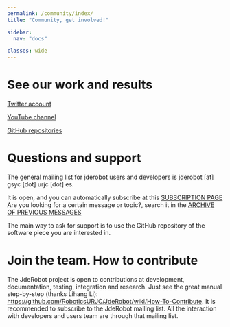 ```yaml
---
permalink: /community/index/
title: "Community, get involved!"

sidebar:
  nav: "docs"

classes: wide
---
```




# See our work and results

[Twitter account](https://twitter.com/jderobot)

[YouTube channel](https://www.youtube.com/channel/UCgmUgpircYAv_QhLQziHJOQ)

[GitHub repositories](https://github.com/JdeRobot)



# Questions and support

The general mailing list for jderobot users and developers is jderobot [at] gsyc [dot] urjc [dot] es.

It is open, and you can automatically subscribe at this [SUBSCRIPTION PAGE](https://gsyc.urjc.es/cgi-bin/mailman/listinfo/jde-developers)
Are you looking for a certain message or topic?, search it in the [ARCHIVE OF PREVIOUS MESSAGES](http://jderobot-developer-list.2315034.n4.nabble.com/)

The main way to ask for support is to use the GitHub repository of the software piece you are interested in.



# Join the team. How to contribute

The JdeRobot project is open to contributions at development, documentation, testing, integration and research. Just see the great manual step-by-step (thanks Lihang Li): https://github.com/RoboticsURJC/JdeRobot/wiki/How-To-Contribute. It is recommended to subscribe to the JdeRobot mailing list. All the interaction with developers and users team are through that mailing list.